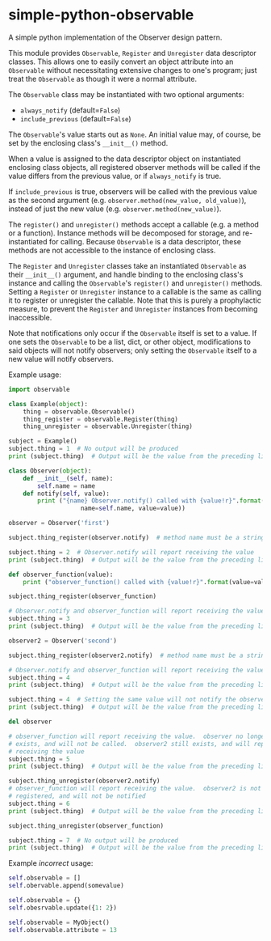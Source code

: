 # simple-python-observable
A simple python implementation of the Observer design pattern.

This module provides `Observable`, `Register` and `Unregister` data descriptor
classes.  This allows one to easily convert an object attribute into an
`Observable` without necessitating extensive changes to one's program; just
treat the `Observable` as though it were a normal attribute.

The `Observable` class may be instantiated with two optional arguments:
* `always_notify` (default=`False`)
* `include_previous` (default=`False`)

The `Observable`'s value starts out as `None`.  An initial value may, of
course, be set by the enclosing class's `__init__()` method.

When a value is assigned to the data descriptor object on instantiated
enclosing class objects, all registered observer methods will be called
if the value differs from the previous value, or if `always_notify` is true.

If `include_previous` is true, observers will be called with the previous
value as the second argument (e.g. `observer.method(new_value, old_value)`),
instead of just the new value (e.g. `observer.method(new_value)`).

The `register()` and `unregister()` methods accept a callable (e.g. a method
or a function).  Instance methods will be decomposed for storage, and re-
instantiated for calling.  Because `Observable` is a data descriptor, these
methods are not accessible to the instance of enclosing class.

The `Register` and `Unregister` classes take an instantiated `Observable` as
their `__init__()` argument, and handle binding to the enclosing class's
instance and calling the `Observable`'s `register()` and `unregister()`
methods.  Setting a `Register` or `Unregister` instance to a callable is the
same as calling it to register or unregister the callable.  Note that this is
purely a prophylactic measure, to prevent the `Register` and `Unregister`
instances from becoming inaccessible.

Note that notifications only occur if the `Observable` itself is set to a
value.  If one sets the `Observable` to be a list, dict, or other object,
modifications to said objects will not notify observers; only setting the
`Observable` itself to a new value will notify observers.

Example usage:
```python
import observable

class Example(object):
    thing = observable.Observable()
    thing_register = observable.Register(thing)
    thing_unregister = observable.Unregister(thing)

subject = Example()
subject.thing = 1  # No output will be produced
print (subject.thing)  # Output will be the value from the preceding line

class Observer(object):
    def __init__(self, name):
        self.name = name
    def notify(self, value):
        print ("{name} Observer.notify() called with {value!r}".format(
                    name=self.name, value=value))

observer = Observer('first')

subject.thing_register(observer.notify)  # method name must be a string

subject.thing = 2  # Observer.notify will report receiving the value
print (subject.thing)  # Output will be the value from the preceding line

def observer_function(value):
    print ("observer_function() called with {value!r}".format(value=value))

subject.thing_register(observer_function)

# Observer.notify and observer_function will report receiving the value
subject.thing = 3
print (subject.thing)  # Output will be the value from the preceding line

observer2 = Observer('second')

subject.thing_register(observer2.notify)  # method name must be a string

# Observer.notify and observer_function will report receiving the value
subject.thing = 4
print (subject.thing)  # Output will be the value from the preceding line

subject.thing = 4  # Setting the same value will not notify the observers.
print (subject.thing)  # Output will be the value from the preceding line

del observer

# observer_function will report receiving the value.  observer no longer
# exists, and will not be called.  observer2 still exists, and will report
# receiving the value
subject.thing = 5
print (subject.thing)  # Output will be the value from the preceding line

subject.thing_unregister(observer2.notify)
# observer_function will report receiving the value.  observer2 is not
# registered, and will not be notified
subject.thing = 6
print (subject.thing)  # Output will be the value from the preceding line

subject.thing_unregister(observer_function)

subject.thing = 7  # No output will be produced
print (subject.thing)  # Output will be the value from the preceding line
```

Example *incorrect* usage:
```python
self.observable = []
self.obervable.append(somevalue)

self.observable = {}
self.obesrvable.update({1: 2})

self.observable = MyObject()
self.observable.attribute = 13
```

